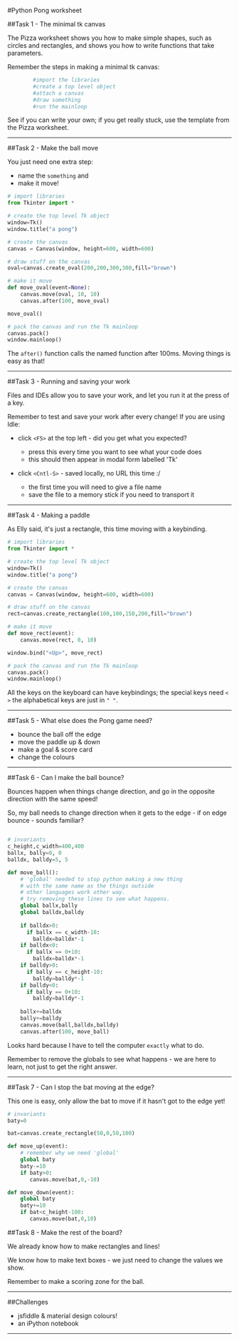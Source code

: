 #Python Pong worksheet

##Task 1 - The minimal tk canvas

The Pizza worksheet shows you how to make simple shapes, such as circles and rectangles, and shows you how to write functions that take parameters.

Remember the steps in making a minimal  tk canvas:
             
```python
        #import the libraries
        #create a top level object
        #attach a canvas
        #draw something
        #run the mainloop
```

See if you can write your own; if you get really stuck, use the template from the Pizza worksheet.

***

##Task 2 - Make the ball move

You just need one extra step:
* name the `something` and 
* make it move!

```python
# import libraries
from Tkinter import * 

# create the top level Tk object
window=Tk()
window.title("a pong")

# create the canvas
canvas = Canvas(window, height=600, width=600)

# draw stuff on the canvas
oval=canvas.create_oval(200,200,300,300,fill="brown")

# make it move
def move_oval(event=None):
    canvas.move(oval, 10, 10)
    canvas.after(100, move_oval)

move_oval()

# pack the canvas and run the Tk mainloop
canvas.pack()
window.mainloop()

```

The `after()` function calls the named function after 100ms. Moving things is easy as that!

***

##Task 3 - Running and saving your work

Files and IDEs allow you to save your work, and let you run it at the press of a key.

Remember to test and save your work after every change! If you are using Idle:

* click `<F5>` at the top left - did you get what you expected?
  * press this every time you want to see what your code does 
  * this should then appear in modal form labelled 'Tk'

* click `<Cntl-S>` - saved locally, no URL this time :/
  * the first time you will need to give a file name
  * save the file to a memory stick if you need to transport it

***

##Task 4 - Making a paddle

As Elly said, it's just a rectangle, this time moving with a keybinding.

```python
# import libraries
from Tkinter import * 

# create the top level Tk object
window=Tk()
window.title("a pong")

# create the canvas
canvas = Canvas(window, height=600, width=600)

# draw stuff on the canvas
rect=canvas.create_rectangle(100,100,150,200,fill="brown")

# make it move
def move_rect(event):
    canvas.move(rect, 0, 10)

window.bind("<Up>", move_rect)

# pack the canvas and run the Tk mainloop
canvas.pack()
window.mainloop()

```

All the keys on the keyboard can have keybindings; the special keys need `< >` the alphabetical keys are just in `" "`.

***

##Task 5 - What else does the Pong game need?

* bounce the ball off the edge
* move the paddle up & down
* make a goal & score card
* change the colours

***

##Task 6 - Can I make the ball bounce?

Bounces happen when things change direction, and go in the opposite direction with the same speed!

So, my ball needs to change direction when it gets to the edge - if on edge bounce - sounds familiar?

```python

# invariants
c_height,c_width=400,400
ballx, bally=0, 0
balldx, balldy=5, 5

def move_ball():
    # 'global' needed to stop python making a new thing
    # with the same name as the things outside
    # other languages work other way.
    # try removing these lines to see what happens.
    global ballx,bally
    global balldx,balldy
    
    if balldx>0:
      if ballx == c_width-10:
        balldx=balldx*-1
    if balldx<0:
      if ballx == 0+10:
        balldx=balldx*-1
    if balldy>0:
      if bally == c_height-10:
        balldy=balldy*-1
    if balldy<0:
      if bally == 0+10:
        balldy=balldy*-1
 
    ballx+=balldx
    bally+=balldy
    canvas.move(ball,balldx,balldy)
    canvas.after(100, move_ball)
```

Looks hard because I have to tell the computer ```exactly``` what to do.

Remember to remove the globals to see what happens - we are here to learn, not just to get the right answer.

***

##Task 7 - Can I stop the bat moving at the edge?

This one is easy, only allow the bat to move if it hasn't got to the edge yet!

```python
# invariants
baty=0

bat=canvas.create_rectangle(50,0,50,100)

def move_up(event):
    # remember why we need 'global'
    global baty
    baty-=10
    if baty>0:
       canvas.move(bat,0,-10)

def move_down(event):
    global baty
    baty+=10
    if bat<c_height-100:
       canvas.move(bat,0,10)
```

##Task 8 - Make the rest of the board?

We already know how to make rectangles and lines!

We know how to make text boxes - we just need to change the values we show.

Remember to make a scoring zone for the ball.


***

##Challenges

* jsfiddle & material design colours!
* an iPython notebook

***
